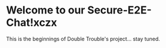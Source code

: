 # Welcome to our Secure-E2E-Chat!xczx
This is the beginnings of Double Trouble's project... stay tuned.
